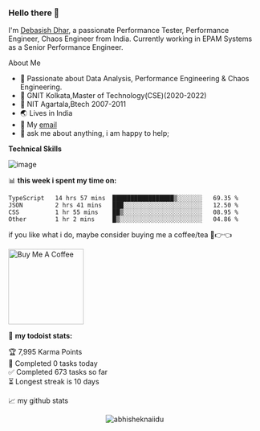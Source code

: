 ### Hello there 👋

I'm [Debasish Dhar](https://www.linkedin.com/in/d-dhar/), a passionate Performance Tester, Performance Engineer, Chaos Engineer from India. Currently working in EPAM Systems as a Senior Performance Engineer.

About Me

- 🔭 Passionate about Data Analysis, Performance Engineering & Chaos Engineering.
- 🌱 GNIT Kolkata,Master of Technology(CSE)(2020-2022)
- 🌱 NIT Agartala,Btech 2007-2011
- 🌏 Lives in India
- 💼 My [email](mailto:dhardebasish200@gmail.com)
- 💬 ask me about anything, i am happy to help;

**Technical Skills**  

![image](https://user-images.githubusercontent.com/44319185/207083432-5ceefca5-0d52-4adf-b45e-b19eedfb371a.png)


📊 **this week i spent my time on:**
<!--START_SECTION:waka-->

```text
TypeScript   14 hrs 57 mins  █████████████████▒░░░░░░░   69.35 %
JSON         2 hrs 41 mins   ███░░░░░░░░░░░░░░░░░░░░░░   12.50 %
CSS          1 hr 55 mins    ██▒░░░░░░░░░░░░░░░░░░░░░░   08.95 %
Other        1 hr 2 mins     █▒░░░░░░░░░░░░░░░░░░░░░░░   04.86 %
```

<!--END_SECTION:waka-->

if you like what i do, maybe consider buying me a coffee/tea 🥺👉👈

<a href="https://www.buymeacoffee.com/abhisheknaiidu" target="_blank"><img src="https://cdn.buymeacoffee.com/buttons/v2/default-red.png" alt="Buy Me A Coffee" width="150" ></a>

🚧 **my todoist stats:**
<!-- TODO-IST:START -->
🏆  7,995 Karma Points           
🌸  Completed 0 tasks today           
✅  Completed 673 tasks so far           
⏳  Longest streak is 10 days
<!-- TODO-IST:END -->


📈 my github stats

<p align="center"> <img src="https://github-readme-stats.vercel.app/api?username=abhisheknaiidu&show_icons=true&theme=gotham" alt="abhisheknaiidu" />



